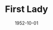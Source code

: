 ---
title: First Lady
date: 1952-10-01
closing_date: 1952-10-11
layout: productions
featured_image:
image_caption:
image_credit:
playbill:
Theatre: Theatre Jacksonville
Venue: Little Theatre
cast:
- 1st Woman: Peggy Gift
- 2nd Woman: Jane Porter
- Ann Forrester: Ernestine Logie
- Belle Hardwick: Julia Tyler
- Bleeker: Dick Webb
- Carter Hibbard: James Osbaldeston
- Charles:
  - Harry Courson
  - Roy Osteen
- Elsworth T. Ganning: Melvin Tucker, Jr.
- Emmy Paige: Helen Giles
- General Leonard: Budd Porter
- George Mason: John Sweeney
- Irene Hibbard: Jewett Ashley
- Jason Fleming: Elmo Lehman
- Lucy Chase Wayne: Ophelia Bingham
- Mrs. Davenport: Esther Wallis
- Mrs. Ives: Hazel Miller
- Mrs. Louella May Creevey: Beth Wade
- Senator Gordon Keane: Larry Zell
- Senator Tom Hardwick: Werner Markey
- Sophy Prescott: Elaine Barnett
- Stephen Wayne: Gene Sayre
crew:
- Assistant Director: Rose Forney
- Director: Paul E. Geisenhof
- Electrician: Walter Quattlebaum
- Grips:
  - Laurel Barton
  - Howard Clarke
  - William Gibbs
  - L.J. Gift
  - Pat Milam
  - Dick Webb
- Light Controls: Su Hawkins
- Make-up Assistant:
  - Bill Gibbs
  - Edythe Price
  - Brilla Snead
  - Barbara Ehrman
  - Margaret Ann Diz
- Make-up Chairman: Peggy Gift
- Properties Assistant:
  - Margaret Grimm
  - Eleanor Heriot
  - Jack Vaughn
  - Edith Winegart
  - Marilyn Reedy
  - James Webster
  - Mary Miller
- Properties Chairman: Claire Parks
- Scene Construction:
  - Natalie Clarke
  - Frank Hanlin
  - Starke Heriot
  - Budd Porter
  - Gail Wilson
  - Larry Zell
  - Laurel Barton
  - Howard Clarke
  - William Gibbs
  - L.J. Gift
  - Pat Milam
  - Leonard Mosby
  - Walter Quattlebaum
  - Dick Webb
- Scenery and Lighting: Pete House
- Set Design: Eugene Cellar
- Sound and Music: R.S. Heriot
- Stage Manager: Budd Porter
- Wardrobe Chairman: Ophelia Bingham
orchestra:
external_links:
---